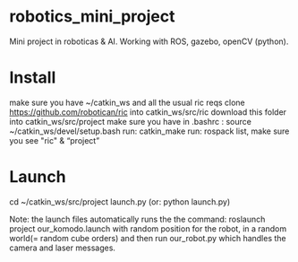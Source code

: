 # robotics_mini_project
Mini project in roboticas &amp; AI. Working with ROS, gazebo, openCV (python).

# Install
make sure you have ~/catkin_ws and all the usual ric reqs
clone https://github.com/robotican/ric into catkin_ws/src/ric
download this folder into catkin_ws/src/project
make sure you have in .bashrc : source ~/catkin_ws/devel/setup.bash
run: catkin_make 
run: rospack list, make sure you see "ric" & “project”

# Launch
cd ~/catkin_ws/src/project
launch.py (or: python launch.py)

Note: the launch files automatically runs the the command:
roslaunch project our_komodo.launch
with random position for the robot, in a random world(= random cube orders) and then run our_robot.py which handles the camera and laser messages.

